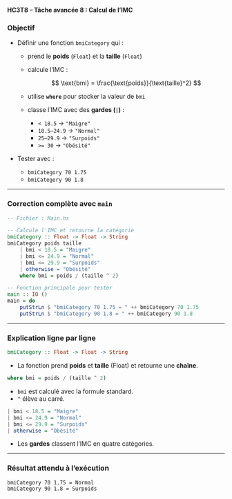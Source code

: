 **HC3T8 – Tâche avancée 8 : Calcul de l’IMC**

###  Objectif

* Définir une fonction `bmiCategory` qui :

  * prend le **poids** (`Float`) et la **taille** (`Float`)
  * calcule l’IMC :

    $$
    \text{bmi} = \frac{\text{poids}}{\text{taille}^2}
    $$
  * utilise **`where`** pour stocker la valeur de `bmi`
  * classe l’IMC avec des **gardes (`|`)** :

    * `< 18.5` → `"Maigre"`
    * `18.5–24.9` → `"Normal"`
    * `25–29.9` → `"Surpoids"`
    * `>= 30` → `"Obésité"`

* Tester avec :

  * `bmiCategory 70 1.75`
  * `bmiCategory 90 1.8`

---

###  Correction complète avec `main`

```haskell
-- Fichier : Main.hs

-- Calcule l'IMC et retourne la catégorie
bmiCategory :: Float -> Float -> String
bmiCategory poids taille
    | bmi < 18.5 = "Maigre"
    | bmi <= 24.9 = "Normal"
    | bmi <= 29.9 = "Surpoids"
    | otherwise = "Obésité"
    where bmi = poids / (taille ^ 2)

-- Fonction principale pour tester
main :: IO ()
main = do
    putStrLn $ "bmiCategory 70 1.75 = " ++ bmiCategory 70 1.75
    putStrLn $ "bmiCategory 90 1.8 = " ++ bmiCategory 90 1.8
```

---

###  Explication ligne par ligne

```haskell
bmiCategory :: Float -> Float -> String
```

* La fonction prend **poids** et **taille** (Float) et retourne une **chaîne**.

```haskell
where bmi = poids / (taille ^ 2)
```

* `bmi` est calculé avec la formule standard.
* `^` élève au carré.

```haskell
| bmi < 18.5 = "Maigre"
| bmi <= 24.9 = "Normal"
| bmi <= 29.9 = "Surpoids"
| otherwise = "Obésité"
```

* Les **gardes** classent l’IMC en quatre catégories.

---

###  Résultat attendu à l’exécution

```
bmiCategory 70 1.75 = Normal
bmiCategory 90 1.8 = Surpoids
